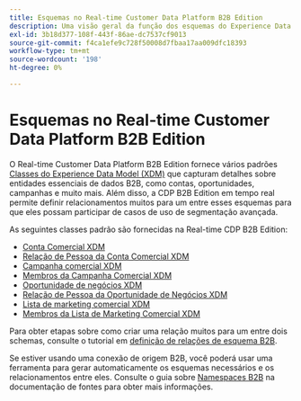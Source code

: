 ```yaml
---
title: Esquemas no Real-time Customer Data Platform B2B Edition
description: Uma visão geral da função dos esquemas do Experience Data Model (XDM) no Real-time Customer Data Platform B2B Edition.
exl-id: 3b18d377-108f-443f-86ae-dc7537cf9013
source-git-commit: f4ca1efe9c728f50008d7fbaa17aa009dfc18393
workflow-type: tm+mt
source-wordcount: '198'
ht-degree: 0%

---
```


# Esquemas no Real-time Customer Data Platform B2B Edition

O Real-time Customer Data Platform B2B Edition fornece vários padrões [Classes do Experience Data Model (XDM)](../../xdm/schema/composition.md#class) que capturam detalhes sobre entidades essenciais de dados B2B, como contas, oportunidades, campanhas e muito mais. Além disso, a CDP B2B Edition em tempo real permite definir relacionamentos muitos para um entre esses esquemas para que eles possam participar de casos de uso de segmentação avançada.

As seguintes classes padrão são fornecidas na Real-time CDP B2B Edition:

* [Conta Comercial XDM](../../xdm/classes/b2b/business-account.md)
* [Relação de Pessoa da Conta Comercial XDM](../../xdm/classes/b2b/business-account-person-relation.md)
* [Campanha comercial XDM](../../xdm/classes/b2b/business-campaign.md)
* [Membros da Campanha Comercial XDM](../../xdm/classes/b2b/business-campaign-members.md)
* [Oportunidade de negócios XDM](../../xdm/classes/b2b/business-opportunity.md)
* [Relação de Pessoa da Oportunidade de Negócios XDM](../../xdm/classes/b2b/business-opportunity-person-relation.md)
* [Lista de marketing comercial XDM](../../xdm/classes/b2b/business-marketing-list.md)
* [Membros da Lista de Marketing Comercial XDM](../../xdm/classes/b2b/business-marketing-list-members.md)

Para obter etapas sobre como criar uma relação muitos para um entre dois schemas, consulte o tutorial em [definição de relações de esquema B2B](../../xdm/tutorials/relationship-b2b.md).

Se estiver usando uma conexão de origem B2B, você poderá usar uma ferramenta para gerar automaticamente os esquemas necessários e os relacionamentos entre eles. Consulte o guia sobre [Namespaces B2B](../../sources/connectors/adobe-applications/marketo/marketo-namespaces.md) na documentação de fontes para obter mais informações.
